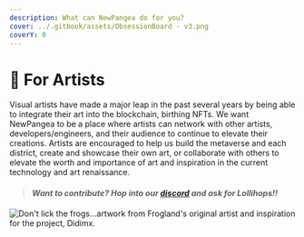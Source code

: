 ```yaml
---
description: What can NewPangea do for you?
cover: ../.gitbook/assets/ObsessionBoard - v3.png
coverY: 0
---
```


# 🎨 For Artists

Visual artists have made a major leap in the past several years by being able to integrate their art into the blockchain, birthing NFTs. We want NewPangea to be a place where artists can network with other artists, developers/engineers, and their audience to continue to elevate their creations. Artists are encouraged to help us build the metaverse and each district, create and showcase their own art, or collaborate with others to elevate the worth and importance of art and inspiration  in the current technology and art renaissance. &#x20;

> #### _Want to contribute? Hop into our_ [_discord_](https://discord.gg/frogland) _and ask for Lollihops!!_

![Don't lick the frogs...artwork from Frogland's original artist and inspiration for the project, Didimx. ](../.gitbook/assets/didi.jpg)
